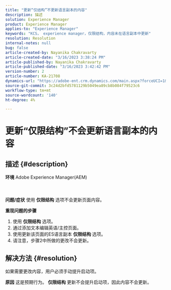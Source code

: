 ```yaml
---
title: "更新“仅结构”不更新语言副本的内容"
description: 描述
solution: Experience Manager
product: Experience Manager
applies-to: "Experience Manager"
keywords: "KCS， experience manager，仅限结构，内容未在语言副本中更新"
resolution: Resolution
internal-notes: null
bug: false
article-created-by: Nayanika Chakravarty
article-created-date: "3/16/2023 3:38:24 PM"
article-published-by: Nayanika Chakravarty
article-published-date: "3/16/2023 3:42:42 PM"
version-number: 2
article-number: KA-21708
dynamics-url: "https://adobe-ent.crm.dynamics.com/main.aspx?forceUCI=1&pagetype=entityrecord&etn=knowledgearticle&id=5eb3db92-10c4-ed11-83ff-6045bd006793"
source-git-commit: 3c24d2bfd5781129b5049ea89cb8b084f79523c6
workflow-type: tm+mt
source-wordcount: '140'
ht-degree: 4%

---
```


# 更新“仅限结构”不会更新语言副本的内容

## 描述 {#description}

<b>环境</b>
Adobe Experience Manager(AEM)
<br><br> <br><br><b>问题/症状</b>
使用 <b>仅限结构</b> 选项不会更新页面内容。

<b>重现问题的步骤</b>

1. 使用 <b>仅限结构</b> 选项。
2. 通过添加文本编辑英语/主控页面。
3. 使用更新该页面的ES语言副本 <b>仅限结构</b> 选项。
4. 请注意，步骤2中所做的更改不会更新。



## 解决方法 {#resolution}


如果需要更改内容，用户必须手动提升启动项。


<b>原因</b>
这是预期行为。 <b>仅限结构</b> 更新不会提升启动项，因此内容不会更新。
